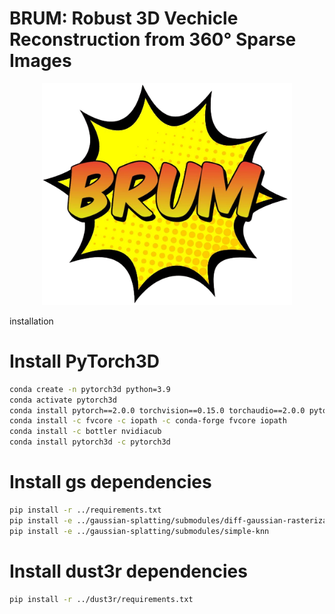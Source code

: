 # BRUM: Robust 3D Vechicle Reconstruction from 360° Sparse Images 


<p align="center">
  <img src="./imgs/brum_logo.png" alt="Logo" width="400">
</p>

installation 

# Install PyTorch3D
```bash
conda create -n pytorch3d python=3.9
conda activate pytorch3d
conda install pytorch==2.0.0 torchvision==0.15.0 torchaudio==2.0.0 pytorch-cuda=11.8 -c pytorch -c nvidia
conda install -c fvcore -c iopath -c conda-forge fvcore iopath
conda install -c bottler nvidiacub
conda install pytorch3d -c pytorch3d
```

# Install gs dependencies
```bash 
pip install -r ../requirements.txt
pip install -e ../gaussian-splatting/submodules/diff-gaussian-rasterization
pip install -e ../gaussian-splatting/submodules/simple-knn
```

# Install dust3r dependencies
```bash
pip install -r ../dust3r/requirements.txt
```

